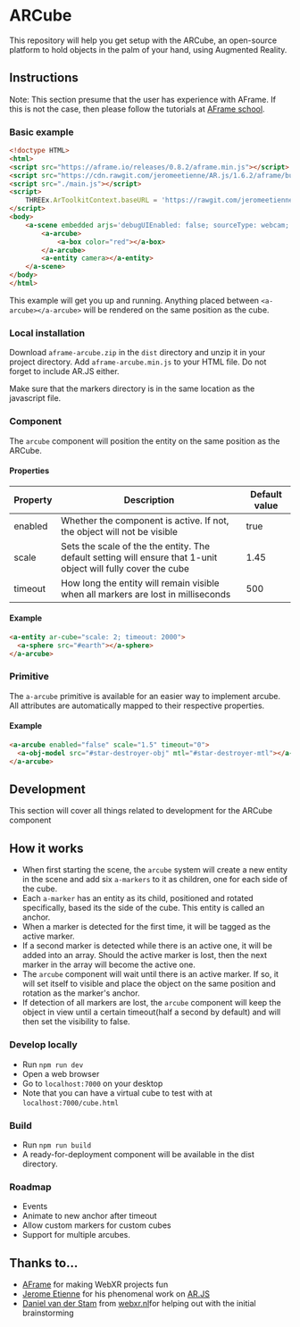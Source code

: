 # ARCube
This repository will help you get setup with the ARCube, an open-source platform to hold objects in the palm of your hand, using Augmented Reality.

## Instructions
Note: This section presume that the user has experience with AFrame. If this is not the case, then please follow the tutorials at [AFrame school](https://aframe.io/aframe-school/).

### Basic example
```html
<!doctype HTML>
<html>
<script src="https://aframe.io/releases/0.8.2/aframe.min.js"></script>
<script src="https://cdn.rawgit.com/jeromeetienne/AR.js/1.6.2/aframe/build/aframe-ar.js"> </script>
<script src="./main.js"></script>
<script>
    THREEx.ArToolkitContext.baseURL = 'https://rawgit.com/jeromeetienne/ar.js/master/three.js/'
</script>
<body>
    <a-scene embedded arjs='debugUIEnabled: false; sourceType: webcam; detectionMode: mono;'>
        <a-arcube>
            <a-box color="red"></a-box>
        </a-arcube>
        <a-entity camera></a-entity>
    </a-scene>
</body>
</html>
```
This example will get you up and running. Anything placed between `<a-arcube></a-arcube>` will be rendered on the same position as the cube.

### Local installation

Download `aframe-arcube.zip` in the `dist` directory and unzip it in your project directory. Add `aframe-arcube.min.js` to your HTML file. Do not forget to include AR.JS either.

Make sure that the markers directory is in the same location as the javascript file.

### Component

The `arcube` component will position the entity on the same position as the ARCube.

#### Properties

| Property         | Description                                                                                                    | Default value |
| ---------------- | -------------------------------------------------------------------------------------------------------------- | ------------- |
| enabled          | Whether the component is active. If not, the object will not be visible                                        | true          |
| scale            | Sets the scale of the the entity. The default setting will ensure that 1-unit object will fully cover the cube | 1.45          |
| timeout          | How long the entity will remain visible when all markers are lost in milliseconds                              | 500           |

#### Example
```html
<a-entity ar-cube="scale: 2; timeout: 2000">
  <a-sphere src="#earth"></a-sphere>
</a-arcube>
```

### Primitive
The `a-arcube` primitive is available for an easier way to implement arcube. All attributes are automatically mapped to their respective properties.

#### Example
```html
<a-arcube enabled="false" scale="1.5" timeout="0">
  <a-obj-model src="#star-destroyer-obj" mtl="#star-destroyer-mtl"></a-obj-model>
</a-arcube>
```

## Development
This section will cover all things related to development for the ARCube component

## How it works
* When first starting the scene, the `arcube` system will create a new entity in the scene and add six `a-markers` to it as children, one for each side of the cube.
* Each `a-marker` has an entity as its child, positioned and rotated specifically, based its the side of the cube. This entity is called an anchor.
* When a marker is detected for the first time, it will be tagged as the active marker.
* If a second marker is detected while there is an active one, it will be added into an array. Should the active marker is lost, then the next marker in the array will become the active one.
* The `arcube` component will wait until there is an active marker. If so, it will set itself to visible and place the object on the same position and rotation as the marker's anchor.
* If detection of all markers are lost, the `arcube` component will keep the object in view until a certain timeout(half a second by default) and will then set the visibility to false.

### Develop locally
* Run `npm run dev`
* Open a web browser
* Go to `localhost:7000` on your desktop
* Note that you can have a virtual cube to test with at `localhost:7000/cube.html`

### Build
* Run `npm run build`
* A ready-for-deployment component will be available in the dist directory.

### Roadmap
* Events
* Animate to new anchor after timeout
* Allow custom markers for custom cubes
* Support for multiple arcubes.

## Thanks to...
* [AFrame](aframe.io) for making WebXR projects fun
* [Jerome Etienne](https://twitter.com/jerome_etienne) for his phenomenal work on [AR.JS](https://github.com/jeromeetienne/AR.js)
* [Daniel van der Stam](https://www.linkedin.com/in/daniel-van-der-stam-7616a34) from [webxr.nl](https://webxr.nl)for helping out with the initial brainstorming